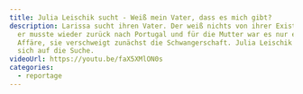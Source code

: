 ```yaml
---
title: Julia Leischik sucht - Weiß mein Vater, dass es mich gibt?
description: Larissa sucht ihren Vater. Der weiß nichts von ihrer Existenz, denn
  er musste wieder zurück nach Portugal und für die Mutter war es nur eine
  Affäre, sie verschweigt zunächst die Schwangerschaft. Julia Leischik macht
  sich auf die Suche.
videoUrl: https://youtu.be/faX5XMlON0s
categories:
  - reportage
---
```

